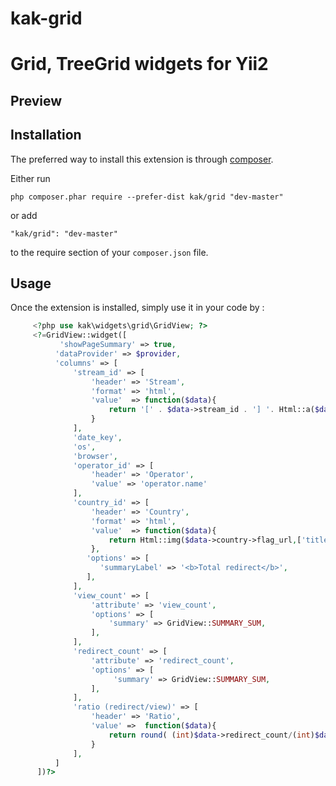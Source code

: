 # kak-grid
Grid, TreeGrid widgets for Yii2
================

Preview
-----------

Installation
------------
The preferred way to install this extension is through [composer](http://getcomposer.org/download/).

Either run

```
php composer.phar require --prefer-dist kak/grid "dev-master"
```

or add

```
"kak/grid": "dev-master"
```

to the require section of your `composer.json` file.

Usage
-----
Once the extension is installed, simply use it in your code by  :
```php
     <?php use kak\widgets\grid\GridView; ?>
     <?=GridView::widget([
           'showPageSummary' => true,
          'dataProvider' => $provider,
          'columns' => [
              'stream_id' => [
                  'header' => 'Stream',
                  'format' => 'html',
                  'value'  => function($data){
                      return '[' . $data->stream_id . '] '. Html::a($data->stream->name,['/dashboard/stream/update', 'id' => $data->stream->id ]);
                  }
              ],
              'date_key',
              'os',
              'browser',
              'operator_id' => [
                  'header' => 'Operator',
                  'value' => 'operator.name'
              ],
              'country_id' => [
                  'header' => 'Country',
                  'format' => 'html',
                  'value'  => function($data){
                      return Html::img($data->country->flag_url,['title' => $data->country->name_ru]);
                  },
                 'options' => [
                    'summaryLabel' => '<b>Total redirect</b>',
                 ],
              ],
              'view_count' => [
                  'attribute' => 'view_count',
                  'options' => [
                      'summary' => GridView::SUMMARY_SUM,
                  ],
              ],
              'redirect_count' => [
                  'attribute' => 'redirect_count',
                  'options' => [
                       'summary' => GridView::SUMMARY_SUM,
                  ],
              ],
              'ratio (redirect/view)' => [
                  'header' => 'Ratio',
                  'value' =>  function($data){
                      return round( (int)$data->redirect_count/(int)$data->view_count ,2);
                  }
              ],
          ]
      ])?>
```